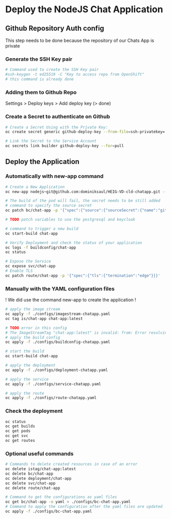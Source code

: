 # Deploy the NodeJS Chat Application

## Github Repository Auth config

This step needs to be done because the repository of our Chats App is private

### Generate the SSH Key pair

```bash
# Command used to create the SSH Key pair
#ssh-keygen -t ed25519 -C "Key to access repo from OpenShift"
# this command is already done
```

### Adding them to Github Repo

Settings > Deploy keys > Add deploy key
(> done)

### Create a Secret to authenticate on Github

```bash
# Create a Secret Using with the Private Key:
oc create secret generic github-deploy-key --from-file=ssh-privatekey=./keys/githubDeploy --type=kubernetes.io/ssh-auth

# Link the Secret to the Service Account
oc secrets link builder github-deploy-key --for=pull
```

## Deploy the Application

### Automatically with new-app command

```bash
# Create a New Application
oc new-app nodejs~git@github.com:dominiksaul/HEIG-VD-cld-chatapp.git --name=chat-app

# The build of the pod will fail, the secret needs to be still added
# command to specify the source secret
oc patch bc/chat-app -p '{"spec":{"source":{"sourceSecret":{"name":"github-deploy-key"}}}}'

# TODO patch variables to use the postgresql and keycloak

# command to trigger a new build
oc start-build chat-app

# Verify Deployment and check the status of your application
oc logs -f buildconfig/chat-app
oc status

# Expose the Service
oc expose svc/chat-app
# Enable TLS
oc patch route/chat-app -p '{"spec":{"tls":{"termination":"edge"}}}'
```

### Manually with the YAML configuration files

! We did use the command new-app to create the application !

```bash
# apply the image stream
oc apply -f ./configs/imagestream-chatapp.yaml
oc tag is/chat-app chat-app:latest

# TODO error in this config
# The ImageStreamTag "chat-app:latest" is invalid: from: Error resolving ImageStreamTag chat-app:latest in namespace dominik-dev: unable to find latest tagged image
# apply the build config
oc apply -f ./configs/buildconfig-chatapp.yaml 

# start the build
oc start-build chat-app

# apply the deployment
oc apply -f ./configs/deployment-chatapp.yaml

# apply the service
oc apply -f ./configs/service-chatapp.yaml

# apply the route
oc apply -f ./configs/route-chatapp.yaml
```

### Check the deployment

```bash
oc status
oc get builds
oc get pods
oc get svc
oc get routes
```

### Optional useful commands

```bash
# Commands to delete created resources in case of an error
oc delete istag/chat-app:latest
oc delete bc/chat-app
oc delete deployment/chat-app
oc delete svc/chat-app
oc delete route/chat-app

# Command to get the configurations as yaml files
oc get bc/chat-app -o yaml > ./configs/bc-chat-app.yaml
# Command to apply the configuration after the yaml files are updated
oc apply -f ./configs/bc-chat-app.yaml
```
